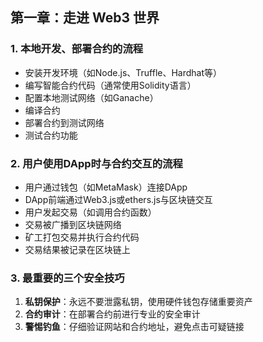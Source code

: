## 第一章：走进 Web3 世界

### 1. 本地开发、部署合约的流程
- 安装开发环境（如Node.js、Truffle、Hardhat等）
- 编写智能合约代码（通常使用Solidity语言）
- 配置本地测试网络（如Ganache）
- 编译合约
- 部署合约到测试网络
- 测试合约功能

### 2. 用户使用DApp时与合约交互的流程
- 用户通过钱包（如MetaMask）连接DApp
- DApp前端通过Web3.js或ethers.js与区块链交互
- 用户发起交易（如调用合约函数）
- 交易被广播到区块链网络
- 矿工打包交易并执行合约代码
- 交易结果被记录在区块链上

### 3. 最重要的三个安全技巧
1. **私钥保护**：永远不要泄露私钥，使用硬件钱包存储重要资产
2. **合约审计**：在部署合约前进行专业的安全审计
3. **警惕钓鱼**：仔细验证网站和合约地址，避免点击可疑链接
